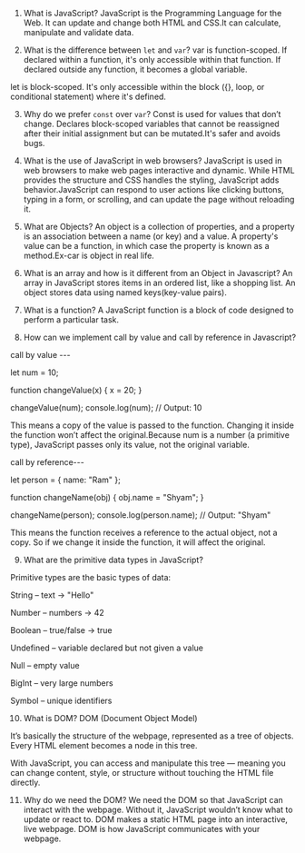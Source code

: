 1. What is JavaScript?
JavaScript is the Programming Language for the Web. It can update and change both HTML and CSS.It can calculate, manipulate and validate data.

2. What is the difference between `let` and `var`?
var is function-scoped. If declared within a function, it's only accessible within that function. If declared outside any function, it becomes a global variable.

let is block-scoped. It's only accessible within the block ({}, loop, or conditional statement) where it's defined.

3. Why do we prefer `const` over `var`?
Const is used for values that don’t change. Declares block-scoped variables that cannot be reassigned after their initial assignment but can be mutated.It's safer and avoids bugs.

4. What is the use of JavaScript in web browsers?
JavaScript is used in web browsers to make web pages interactive and dynamic. While HTML provides the structure and CSS handles the styling, JavaScript adds behavior.JavaScript can respond to user actions like clicking buttons, typing in a form, or scrolling, and can update the page without reloading it.

5. What are Objects?
An object is a collection of properties, and a property is an association between a name (or key) and a value. A property's value can be a function, in which case the property is known as a method.Ex-car is object in real life.

6. What is an array and how is it different from an Object in Javascript?
An array in JavaScript stores items in an ordered list, like a shopping list. An object stores data using named keys(key-value pairs).

7. What is a function?
A JavaScript function is a block of code designed to perform a particular task.

8. How can we implement call by value and call by reference in Javascript?

call by value ---

let num = 10;

function changeValue(x) {
  x = 20; 
}

changeValue(num);
console.log(num);      // Output: 10 

This means a copy of the value is passed to the function. Changing it inside the function won’t affect the original.Because num is a number (a primitive type), JavaScript passes only its value, not the original variable.

call by reference---

let person = { name: "Ram" };

function changeName(obj) {
  obj.name = "Shyam"; 
}

changeName(person);
console.log(person.name);       // Output: "Shyam"

This means the function receives a reference to the actual object, not a copy. So if we change it inside the function, it will affect the original.

9. What are the primitive data types in JavaScript?

Primitive types are the basic types of data:

String – text → "Hello"

Number – numbers → 42

Boolean – true/false → true

Undefined – variable declared but not given a value

Null – empty value

BigInt – very large numbers

Symbol – unique identifiers

10. What is DOM?
DOM (Document Object Model)

It’s basically the structure of the webpage, represented as a tree of objects. Every HTML element becomes a node in this tree.

With JavaScript, you can access and manipulate this tree — meaning you can change content, style, or structure without touching the HTML file directly.

11. Why do we need the DOM?
We need the DOM so that JavaScript can interact with the webpage. Without it, JavaScript wouldn’t know what to update or react to.
DOM makes a static HTML page into an interactive, live webpage.
DOM is how JavaScript communicates with your webpage.